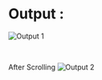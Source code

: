 # Output :

![Output 1](https://raw.githubusercontent.com/CelestialMist/HTML5-CSS3-Projects/main/Clone%20of%20YouTube/0_Output/01.png)

<br />

After Scrolling 
![Output 2](https://raw.githubusercontent.com/CelestialMist/HTML5-CSS3-Projects/main/Clone%20of%20YouTube/0_Output/02.png)

